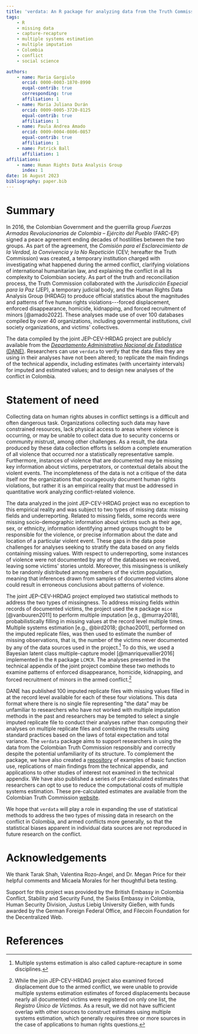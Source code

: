 ```yaml
---
title: 'verdata: An R package for analyzing data from the Truth Commission in Colombia'
tags:
    - R
    - missing data
    - capture-recapture
    - multiple systems estimation
    - multiple imputation
    - Colombia
    - conflict
    - social science

authors:
    - name: Maria Gargiulo
      orcid: 0000-0003-1870-8990
      euqal-contrib: true
      corresponding: true
      affiliation: 1
    - name: María Juliana Durán
      orcid: 0009-0005-3720-8125
      equal-contrib: true
      affiliation: 1
    - name: Paula Andrea Amado
      orcid: 0009-0004-0806-0857
      equal-contrib: true
      affiliation: 1
    - name: Patrick Ball
      affiliation: 1
affiliations:
    - name: Human Rights Data Analysis Group
      index: 1
date: 16 August 2023
bibliography: paper.bib
---
```


# Summary

In 2016, the Colombian Government and the guerrilla group *Fuerzas Armadas Revolucionarias de Colombia – Ejército del Pueblo* (FARC-EP) signed a peace agreement ending decades of hostilities between the two groups. As part of the agreement, the *Comisión para el Esclarecimiento de la Verdad, la Convivencia y la No Repetición* (CEV; hereafter the Truth Commission) was created, a temporary institution charged with investigating what happened during the armed conflict, clarifying violations of international humanitarian law, and explaining the conflict in all its complexity to Colombian society. As part of the truth and reconciliation process, the Truth Commission collaborated with the *Jurisdicción Especial para la Paz* (JEP), a temporary judicial body, and the Human Rights Data Analysis Group (HRDAG) to produce official statistics about the magnitudes and patterns of five human rights violations---forced displacement, enforced disappearance, homicide, kidnapping, and forced recruitment of minors [@amado2022]. These analyses made use of over 100 databases compiled by over 40 organizations, including governmental institutions, civil society organizations, and victims' collectives.

The data compiled by the joint JEP-CEV-HRDAG project are publicly available from the [*Departamento Administrativo Nacional de Estadística* (DANE)](https://microdatos.dane.gov.co/index.php/catalog/795). Researchers can use `verdata` to verify that the data files they are using in their analyses have not been altered; to replicate the main findings of the technical appendix, including estimates (with uncertainty intervals) for imputed and estimated values; and to design new analyses of the conflict in Colombia.

# Statement of need

Collecting data on human rights abuses in conflict settings is a difficult and often dangerous task. Organizations collecting such data may have constrained resources, lack physical access to areas where violence is occurring, or may be unable to collect data due to security concerns or community mistrust, among other challenges. As a result, the data produced by these data collection efforts is seldom a complete enumeration of all violence that occurred nor a statistically representative sample. Furthermore, instances of violence that are documented may be missing key information about victims, perpetrators, or contextual details about the violent events. The incompleteness of the data is not a critique of the data itself nor the organizations that courageously document human rights violations, but rather it is an empirical reality that must be addressed in quantitative work analyzing conflict-related violence.

The data analyzed in the joint JEP-CEV-HRDAG project was no exception to this empirical reality and was subject to two types of missing data: missing fields and underreporting. Related to missing fields, some records were missing socio-demographic information about victims such as their age, sex, or ethnicity, information identifying armed groups thought to be responsible for the violence, or precise information about the date and location of a particular violent event. These gaps in the data pose challenges for analyses seeking to stratify the data based on any fields containing missing values. With respect to underreporting, some instances of violence were not documented by any of the databases we received, leaving some victims' stories untold. Moreover, this missingness is unlikely to be randomly distributed among members of the victim population, meaning that inferences drawn from samples of documented victims alone could result in erroneous conclusions about patterns of violence.

The joint JEP-CEV-HRDAG project employed two statistical methods to address the two types of missingness. To address missing fields within records of documented victims, the project used the `R` package `mice` [@vanbuuren2011] to perform multiple imputation [e.g., @murray2018], probabilistically filling in missing values at the record level multiple times. Multiple systems estimation [e.g., @bird2018; @chao2001], performed on the imputed replicate files, was then used to estimate the number of missing observations, that is, the number of the victims never documented by any of the data sources used in the project.[^mse] To do this, we used a Bayesian latent class multiple-capture model [@manriquevallier2016] implemented in the `R` package `LCMCR`. The analyses presented in the technical appendix of the joint project combine these two methods to examine patterns of enforced disappearance, homicide, kidnapping, and forced recruitment of minors in the armed conflict.[^displacement]

[^mse]: Multiple systems estimation is also called capture-recapture in some disciplines.

[^displacement]: While the join JEP-CEV-HRDAG project also examined forced displacement due to the armed conflict, we were unable to provide multiple systems estimation estimates of forced displacements because nearly all documented victims were registered on only one list, the *Registro Único de Víctimas*. As a result, we did not have sufficient overlap with other sources to construct estimates using multiple systems estimation, which generally requires three or more sources in the case of applications to human rights questions.

DANE has published 100 imputed replicate files with missing values filled in at the record level available for each of these four violations. This data format where there is no single file representing "the data" may be unfamiliar to researchers who have not worked with multiple imputation methods in the past and researchers may be tempted to select a single imputed replicate file to conduct their analyses rather than computing their analyses on multiple replicate files and combining the results using standard practices based on the laws of total expectation and total variance. The `verdata` package aims to support researchers in using the data from the Colombian Truth Commission responsibly and correctly despite the potential unfamiliarity of its structure. To complement the package, we have also created a [repository](https://github.com/HRDAG/CO-examples) of examples of basic function use, replications of main findings from the technical appendix, and applications to other studies of interest not examined in the technical appendix. We have also published a series of pre-calculated estimates that researchers can opt to use to reduce the computational costs of multiple systems estimation. These pre-calculated estimates are available from the Colombian Truth Commission [website](http://comisiondelaverdad.co/analitica-de-datos-informacion-y-recursos#c3).

We hope that `verdata` will play a role in expanding the use of statistical methods to address the two types of missing data in research on the conflict in Colombia, and armed conflicts more generally, so that the statistical biases apparent in individual data sources are not reproduced in future research on the conflict.

# Acknowledgements

We thank Tarak Shah, Valentina Rozo-Angel, and Dr. Megan Price for their helpful comments and Micaela Morales for her thoughtful beta testing.

Support for this project was provided by the British Embassy in Colombia Conflict, Stability and Security Fund, the Swiss Embassy in Colombia, Human Security Division, Justus Liebig University Gießen, with funds awarded by the German Foreign Federal Office, and Filecoin Foundation for the Decentralized Web.

# References

<!-- done -->
